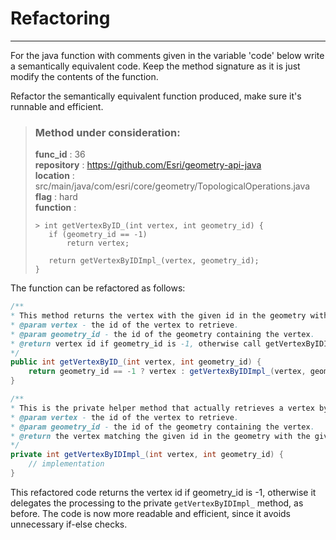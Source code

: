 # Refactoring

---

For the java function with comments given in the variable 'code' below write a semantically equivalent code. Keep the method signature as it is just modify the contents of the function.

Refactor the semantically equivalent function produced, make sure it's runnable and efficient. 

> ### Method under consideration:
> **func_id** : 36 <br/> 
 > **repository** : https://github.com/Esri/geometry-api-java <br/> 
> **location** : src/main/java/com/esri/core/geometry/TopologicalOperations.java <br/> 
> **flag** : hard <br/> 
> **function** : <br/> 
> ``` <br/> 
>> int getVertexByID_(int vertex, int geometry_id) {
>    if (geometry_id == -1)
>        return vertex;
>
>    return getVertexByIDImpl_(vertex, geometry_id);
>} 
> ``` 


The function can be refactored as follows:

```java
/**
* This method returns the vertex with the given id in the geometry with the given id.
* @param vertex - the id of the vertex to retrieve.
* @param geometry_id - the id of the geometry containing the vertex.
* @return vertex id if geometry_id is -1, otherwise call getVertexByIDImpl_ method.
*/
public int getVertexByID_(int vertex, int geometry_id) {
    return geometry_id == -1 ? vertex : getVertexByIDImpl_(vertex, geometry_id);
}

/**
* This is the private helper method that actually retrieves a vertex by id from a geometry.
* @param vertex - the id of the vertex to retrieve.
* @param geometry_id - the id of the geometry containing the vertex.
* @return the vertex matching the given id in the geometry with the given id.
*/
private int getVertexByIDImpl_(int vertex, int geometry_id) {
    // implementation
}
```

This refactored code returns the vertex id if geometry_id is -1, otherwise it delegates the processing to the private `getVertexByIDImpl_` method, as before. The code is now more readable and efficient, since it avoids unnecessary if-else checks.